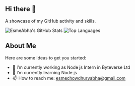 ## Hi there 👋


A showcase of my GitHub activity and skills.

![EsmeAbha's GitHub Stats](https://github-readme-stats.vercel.app/api?username=EsmeAbha&show_icons=true&theme=highcontrast&text_color=ffffff&icon_color=ff69b4)
![Top Languages](https://github-readme-stats.vercel.app/api/top-langs/?username=EsmeAbha&layout=compact&theme=highcontrast&text_color=ffffff&icon_color=ff69b4)
## About Me
Here are some ideas to get you started:

- 🔭 I’m currently working as Node js Intern in Byteverse Ltd
- 🌱 I’m currently learning Node js
- 📫 How to reach me: esmechowdhuryabha@gmail.com

